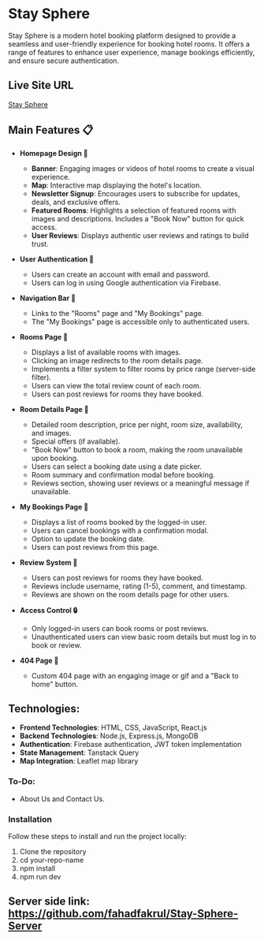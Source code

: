 
# Stay Sphere

Stay Sphere is a modern hotel booking platform designed to provide a seamless and user-friendly experience for booking hotel rooms. It offers a range of features to enhance user experience, manage bookings efficiently, and ensure secure authentication.

## Live Site URL
[Stay Sphere](https://stay-sphere-ebed4.web.app/)

## Main Features 📋

- **Homepage Design 🏡**
  - **Banner**: Engaging images or videos of hotel rooms to create a visual experience.
  - **Map**: Interactive map displaying the hotel's location.
  - **Newsletter Signup**: Encourages users to subscribe for updates, deals, and exclusive offers.
  - **Featured Rooms**: Highlights a selection of featured rooms with images and descriptions. Includes a "Book Now" button for quick access.
  - **User Reviews**: Displays authentic user reviews and ratings to build trust.

- **User Authentication 📝**
  - Users can create an account with email and password.
  - Users can log in using Google authentication via Firebase.

- **Navigation Bar 🧭**
  - Links to the "Rooms" page and "My Bookings" page.
  - The "My Bookings" page is accessible only to authenticated users.


- **Rooms Page 🛌**
  - Displays a list of available rooms with images.
  - Clicking an image redirects to the room details page.
  - Implements a filter system to filter rooms by price range (server-side filter).
  - Users can view the total review count of each room.
  - Users can post reviews for rooms they have booked.

- **Room Details Page 🏡**
  - Detailed room description, price per night, room size, availability, and images.
  - Special offers (if available).
  - "Book Now" button to book a room, making the room unavailable upon booking.
  - Users can select a booking date using a date picker.
  - Room summary and confirmation modal before booking.
  - Reviews section, showing user reviews or a meaningful message if unavailable.

- **My Bookings Page 🛌**
  - Displays a list of rooms booked by the logged-in user.
  - Users can cancel bookings with a confirmation modal.
  - Option to update the booking date.
  - Users can post reviews from this page.

- **Review System 📝**
  - Users can post reviews for rooms they have booked.
  - Reviews include username, rating (1-5), comment, and timestamp.
  - Reviews are shown on the room details page for other users.

- **Access Control 🔒**
  - Only logged-in users can book rooms or post reviews.
  - Unauthenticated users can view basic room details but must log in to book or review.

- **404 Page 🚀**
  - Custom 404 page with an engaging image or gif and a "Back to home" button.

## Technologies:

- **Frontend Technologies**: HTML, CSS, JavaScript, React.js
- **Backend Technologies**: Node.js, Express.js, MongoDB
- **Authentication**: Firebase authentication, JWT token implementation
- **State Management**: Tanstack Query
- **Map Integration**: Leaflet map library

### To-Do:  
- About Us and Contact Us.

### Installation

Follow these steps to install and run the project locally:
1. Clone the repository
2. cd your-repo-name
3. npm install
4. npm run dev
## Server side link: https://github.com/fahadfakrul/Stay-Sphere-Server
